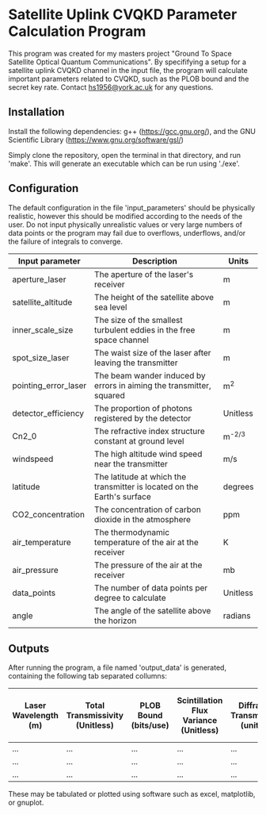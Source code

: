 # Satellite Uplink CVQKD Parameter Calculation Program

This program was created for my masters project "Ground To Space Satellite Optical Quantum Communications". By specififying a setup for a satellite uplink CVQKD channel in the input file, the program will calculate important parameters related to CVQKD, such as the PLOB bound and the secret key rate. Contact hs1956@york.ac.uk for any questions.

## Installation

Install the following dependencies: g++ (https://gcc.gnu.org/), and the GNU Scientific Library (https://www.gnu.org/software/gsl/)

Simply clone the repository, open the terminal in that directory, and run 'make'. This will generate an executable which can be run using './exe'.

## Configuration

The default configuration in the file 'input_parameters' should be physically realistic, however this should be modified according to the needs of the user. Do not input physically unrealistic values or very large numbers of data points or the program may fail due to overflows, underflows, and/or the failure of integrals to converge.

| Input parameter | Description | Units |
|----------|----------|----------|
| aperture_laser   | The aperture of the laser's receiver   | m   |
| satellite_altitude   | The height of the satellite above sea level   | m   |
| inner_scale_size   | The size of the smallest turbulent eddies in the free space channel   | m   |
| spot_size_laser   | The waist size of the laser after leaving the transmitter   | m   |
| pointing_error_laser   | The beam wander induced by errors in aiming the transmitter, squared   | m<sup>2</sup>   |
| detector_efficiency   | The proportion of photons registered by the detector   | Unitless   |
| Cn2_0   | The refractive index structure constant at ground level   | m<sup>-2/3</sup>   |
| windspeed   | The high altitude wind speed near the transmitter   | m/s   |
| latitude   | The latitude at which the transmitter is located on the Earth's surface   | degrees   |
| CO2_concentration   | The concentration of carbon dioxide in the atmosphere   | ppm   |
| air_temperature   | The thermodynamic temperature of the air at the receiver   | K   |
| air_pressure   | The pressure of the air at the receiver   | mb   |
| data_points   | The number of data points per degree to calculate   | Unitless   |
| angle   | The angle of the satellite above the horizon   | radians   |

## Outputs

After running the program, a file named 'output_data' is generated, containing the following tab separated collumns:

| Laser Wavelength (m) | Total Transmissivity (Unitless) | PLOB Bound (bits/use) | Scintillation Flux Variance (Unitless) | Diffraction Transmissivity (unitless) | Beam Widening (m) | Mean Beam Wander Distance (m) | Coherence Length (m) | Extinction Transmissivity (unitless) |
|----------|----------|----------|----------|----------|----------|----------|----------|----------|
| ...   | ...   | ...   | ...   | ...   | ...   | ...   | ...   | ...   | ...   |
| ...   | ...   | ...   | ...   | ...   | ...   | ...   | ...   | ...   | ...   |
| ...   | ...   | ...   | ...   | ...   | ...   | ...   | ...   | ...   | ...   |

These may be tabulated or plotted using software such as excel, matplotlib, or gnuplot.
